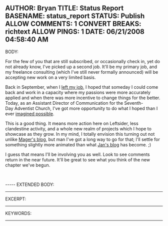 AUTHOR: Bryan
TITLE: Status Report
BASENAME: status_report
STATUS: Publish
ALLOW COMMENTS: 1
CONVERT BREAKS: richtext
ALLOW PINGS: 1
DATE: 06/21/2008 04:58:40 AM
-----
BODY:
<p>For the few of you that are still subscribed, or occasionally check in, yet do not already know, I've picked up a second job. It'll be my primary job, and my freelance consulting (which I've still never formally announced) will be accepting new work on a very limited basis.</p>
<p>Back in September, when I <a href="http://archives.leftsider.com/2007/08/why-im-leaving-my-job.htm">left my job</a>, I hoped that someday I could come back and work in a capacity where my passions were more accurately applied and when there was more incentive to change things for the better. Today, as an Assistant Director of Communication for the Seventh-Day&nbsp;Adventist Church, I've got more opportunity to do what I hoped than I ever <a href="http://twitter.com/Leftsider/statuses/830370080">imagined possible</a>.</p>
<p>This is a good thing. It means more action here on Leftsider, less clandestine activity, and a whole new realm of projects which I hope to showcase as they grow. In my mind, I totally envision this turning out not unlike <a href="http://www.andrewmager.com/">Mager's blog</a>, but man I've got a long way to go for that; I'll settle for something slightly more animated than what <a href="http://www.janchipchase.com/">Jan's blog</a> has become. ;)</p>
<p>I guess that means I'll be involving you as well. Look to see comments return in the near future. It'll be great to see what you think of the new chapter we've begun.</p>
<p>&nbsp;</p>
-----
EXTENDED BODY:

-----
EXCERPT:

-----
KEYWORDS:

-----


